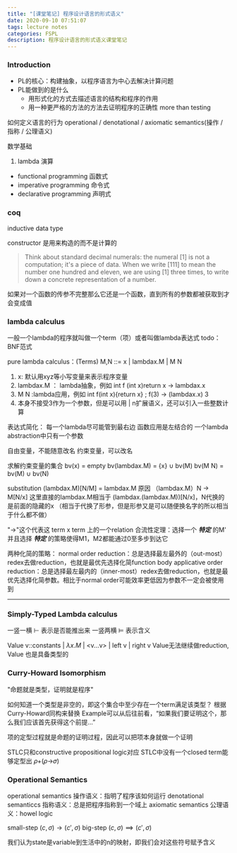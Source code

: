 ```yaml
---
title: "[课堂笔记] 程序设计语言的形式语义"
date: 2020-09-10 07:51:07
tags: lecture notes
categories: FSPL 
description: 程序设计语言的形式语义课堂笔记
---
```

 
### Introduction

- PL的核心：构建抽象，以程序语言为中心去解决计算问题
- PL能做到的是什么
  - 用形式化的方式去描述语言的结构和程序的作用
  - 用一种更严格的方法的方法去证明程序的正确性 more than testing 
  
如何定义语言的行为
operational / denotational / axiomatic semantics(操作 / 指称 / 公理语义)

数学基础
1. lambda 演算
- functional programming 函数式
- imperative programming 命令式
- declarative programming 声明式

### coq
inductive data type

constructor 是用来构造的而不是计算的
> Think about standard decimal numerals: the numeral [1] is not a computation; it's a piece of data. When we write [111] to mean the number one hundred and eleven, we are using [1] three times, to write down a concrete representation of a number.

如果对一个函数的传参不完整那么它还是一个函数，直到所有的参数都被获取到才会变成值

### lambda calculus
一般一个lambda的程序就叫做一个term（项）或者叫做lambda表达式
todo：BNF范式

pure lambda calculus：(Terms) M,N ::= x | lambdax.M | M N
1. x: 默认用xyz等小写变量来表示程序变量
2. lambdax.M ： lambda抽象，例如 int f (int x)return x -> lambdax.x
3. M N :lambda应用，例如 int f(int x){return x} ; f(3) -> (lambdax.x) 3
4. 本身不接受3作为一个参数，但是可以用 | n扩展语义，还可以引入一些整数计算

表达式简化： 每一个lambda尽可能管到最右边
函数应用是左结合的
一个lambda abstraction中只有一个参数

自由变量，不能随意改名
约束变量，可以改名

求解约束变量的集合
bv(x) = empty
bv(lambdax.M) = {x} ∪ bv(M)
bv(M N) = bv(M) ∪ bv(N)

substitution
(lambdax.M)[N/M] = lambdax.M
原因 （lambdax.M）N -> M[N/x]
这里直接的lambdax.M相当于 (lambdax.(lambdax.M))[N/x]，N代换的是前面的隐藏的x
（相当于代换了形参，但是形参又是可以随便换名字的所以相当于什么都不做）

"->"这个代表这 term x term 上的一个relation
合流性定理：选择一个 ***特定*** 的M' 并且选择 ***特定*** 的策略使得M1，M2都能通过0至多步到达它

两种化简的策略：
normal order reduction：总是选择最左最外的（out-most）redex去做reduction，也就是最优先选择化简function body
applicative order reduction：总是选择最左最内的（inner-most）redex去做reduction，也就是最优先选择化简参数。相比于normal order可能效率更低因为参数不一定会被使用到

---

### Simply-Typed Lambda calculus
一竖一横 $\vdash$ 表示是否能推出来
一竖两横 $\models$ 表示含义

Value v::constants | $\lambda x.M$ | <v...v> | left v | right v
Value无法继续做reduction, Value 也是具备类型的

### Curry-Howard Isomorphism
"命题就是类型，证明就是程序"

如何知道一个类型是非空的，即这个集合中至少存在一个term满足该类型？
根据Curry-Howard同构来替换
Example可以从后往前看，“如果我们要证明这个，那么我们应该首先获得这个前提...”

项的定型过程就是命题的证明过程，因此可以把项本身就做一个证明

STLC只和constructive propositional logic对应
STLC中没有一个closed term能够定型出 𝜌+(𝜌→𝜎)

### Operational Semantics
operational semantics 操作语义：指明了程序该如何运行
denotational semanticcs 指称语义：总是把程序指称到一个域上
axiomatic semantics 公理语义：howel logic

small-step $(c,\sigma)\rightarrow(c',\sigma)$
big-step $(c,\sigma)\implies(c',\sigma)$

我们认为state是variable到生活中的n的映射，即我们会对这些符号赋予含义